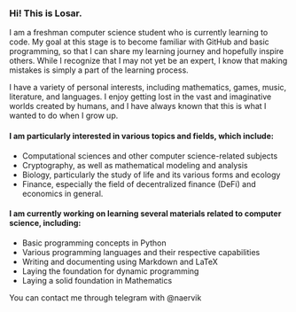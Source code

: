 ### Hi! This is Losar.


I am a freshman computer science student who is currently learning to code. My goal at this stage is to become familiar with GitHub and basic programming, so that I can share my learning journey and hopefully inspire others. While I recognize that I may not yet be an expert, I know that making mistakes is simply a part of the learning process.

I have a variety of personal interests, including mathematics, games, music, literature, and languages. I enjoy getting lost in  the vast and imaginative worlds created by humans, and I have always known that this is what I wanted to do when I grow up.

#### I am particularly interested in various topics and fields, which include:

   - Computational sciences and other computer science-related subjects
   - Cryptography, as well as mathematical modeling and analysis
   - Biology, particularly the study of life and its various forms and ecology
   - Finance, especially the field of decentralized finance (DeFi) and economics in general.

#### I am currently working on learning several materials related to computer science, including:

   - Basic programming concepts in Python
   - Various programming languages and their respective capabilities
   - Writing and documenting using Markdown and LaTeX
   - Laying the foundation for dynamic programming
   - Laying a solid foundation in Mathematics
   
You can contact me through telegram with @naervik
